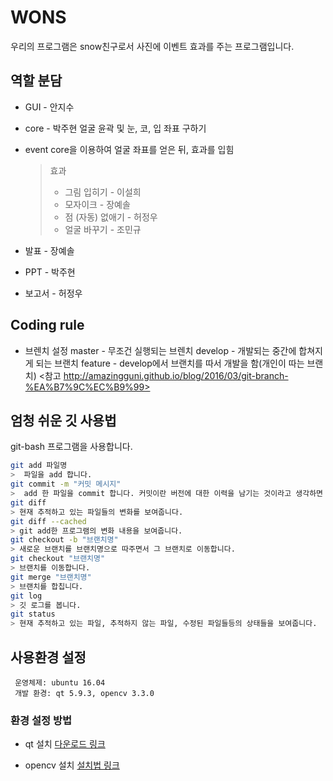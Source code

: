  # WONS

 우리의 프로그램은 snow친구로서 사진에 이벤트 효과를 주는 프로그램입니다.

 ## 역할 분담
  - GUI - 안지수

  - core - 박주현
  얼굴 윤곽 및 눈, 코, 입 좌표 구하기
  - event
  core을 이용하여 얼굴 좌표를 얻은 뒤, 효과를 입힘
    >효과
    > - 그림 입히기 - 이설희
    > - 모자이크 - 장예솔
    > - 점 (자동) 없애기 - 허정우
    > - 얼굴 바꾸기 - 조민규

  - 발표 - 장예솔
  - PPT - 박주현
  - 보고서 - 허정우

 ## Coding rule
  - 브렌치 설정
  master - 무조건 실행되는 브렌치
  develop - 개발되는 중간에 합쳐지게 되는 브랜치
  feature - develop에서 브랜치를 따서 개발을 함(개인이 따는 브랜치)
<참고 http://amazingguni.github.io/blog/2016/03/git-branch-%EA%B7%9C%EC%B9%99>

 ## 엄청 쉬운 깃 사용법
 git-bash 프로그램을 사용합니다.
 ```bash
 git add 파일명
 >  파일을 add 합니다.
 git commit -m "커밋 메시지"
 >  add 한 파일을 commit 합니다. 커밋이란 버전에 대한 이력을 남기는 것이라고 생각하면 편합니다.
 git diff
 > 현재 추적하고 있는 파일들의 변화를 보여줍니다.
 git diff --cached
 > git add한 프로그램의 변화 내용을 보여줍니다.
 git checkout -b "브랜치명"
 > 새로운 브랜치를 브랜치명으로 따주면서 그 브랜치로 이동합니다.
 git checkout "브랜치명"
 > 브랜치를 이동합니다.
 git merge "브랜치명"
 > 브랜치를 합칩니다.
 git log
 > 깃 로그를 봅니다.
 git status
 > 현재 추적하고 있는 파일, 추적하지 않는 파일, 수정된 파일들등의 상태들을 보여줍니다.

 ```

 ## 사용환경 설정
 ```
  운영체제: ubuntu 16.04
  개발 환경: qt 5.9.3, opencv 3.3.0
 ```

 ### 환경 설정 방법
 * qt 설치
 [다운로드 링크](https://cta-service-cms2.hubspot.com/ctas/v2/public/cs/c/?cta_guid=d62710cd-e1db-46aa-8d4d-2f1c1ffdacea&placement_guid=f977210e-de67-475f-a32b-65cec207fd03&portal_id=149513&redirect_url=APefjpFgYs3CLQnyoSXrSq-8FPbwQf5IOfZxi_noHgIT00PdyAR0O9hNBpFUGtHmOZsc5PKOnOVmZDgKUvLeFTrcWJq-4RCZNsyWx6c5x0aDumr_fkkhMhRszvtRfyr1fzfLYa33MlsZm-6qeS3mmP4Y4YiEsH0bwNhoz6HreXzXjm86wMHE84x3Tu-ASEUJL3BtBxfg9L9bzwXqIM_765Ww272bg6cYUbfq3a6YLjn_3kenZH98p5M&hsutk=e74aab30f74e311652d094178d1867c8&canon=https%3A%2F%2Fwww.qt.io%2Fdownload-qt-for-application-development&click=61217d54-046e-44fa-8c91-647ea2a5f149&pageId=4588874906)

 * opencv 설치
 [설치법 링크](https://docs.opencv.org/2.4/doc/tutorials/introduction/linux_install/linux_install.html?highlight=installation)
 


